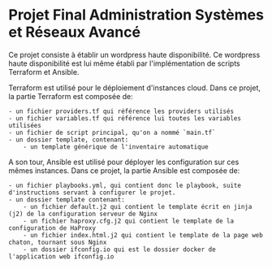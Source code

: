 # Projet Final Administration Systèmes et Réseaux Avancé

Ce projet consiste à établir un wordpress haute disponibilité. Ce wordpress haute disponibilité est lui même établi par l'implémentation de scripts Terraform et Ansible.


Terraform est utilisé pour le déploiement d'instances cloud. Dans ce projet, la partie Terraform est composée de:


	- un fichier providers.tf qui référence les providers utilisés
	- un fichier variables.tf qui référence lui toutes les variables utilisées
	- un fichier de script principal, qu'on a nommé `main.tf`
	- un dossier template, contenant:
		- un template générique de l'inventaire automatique


A son tour, Ansible est utilisé pour déployer les configuration sur ces mêmes instances. Dans ce projet, la partie Ansible est composée de:


	- un fichier playbooks.yml, qui contient donc le playbook, suite d'instructions servant à configurer le projet.
	- un dossier template contenant:
		- un fichier default.j2 qui contient le template écrit en jinja (j2) de la configuration serveur de Nginx
		- un fichier haproxy.cfg.j2 qui contient le template de la configuration de HaProxy
		- un fichier index.html.j2 qui contient le template de la page web chaton, tournant sous Nginx
		- un dossier ifconfig.io qui est le dossier docker de l'application web ifconfig.io

